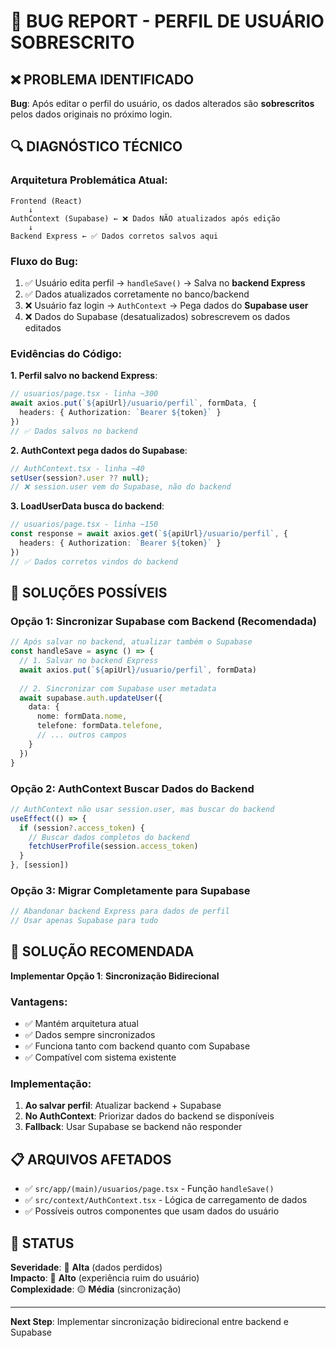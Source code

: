 # 🐛 BUG REPORT - PERFIL DE USUÁRIO SOBRESCRITO

## ❌ **PROBLEMA IDENTIFICADO**

**Bug**: Após editar o perfil do usuário, os dados alterados são **sobrescritos** pelos dados originais no próximo login.

## 🔍 **DIAGNÓSTICO TÉCNICO**

### **Arquitetura Problemática Atual**:
```
Frontend (React)
    ↓
AuthContext (Supabase) ← ❌ Dados NÃO atualizados após edição
    ↓
Backend Express ← ✅ Dados corretos salvos aqui
```

### **Fluxo do Bug**:
1. ✅ Usuário edita perfil → `handleSave()` → Salva no **backend Express**
2. ✅ Dados atualizados corretamente no banco/backend
3. ❌ Usuário faz login → `AuthContext` → Pega dados do **Supabase user**
4. ❌ Dados do Supabase (desatualizados) sobrescrevem os dados editados

### **Evidências do Código**:

**1. Perfil salvo no backend Express**:
```typescript
// usuarios/page.tsx - linha ~300
await axios.put(`${apiUrl}/usuario/perfil`, formData, {
  headers: { Authorization: `Bearer ${token}` }
})
// ✅ Dados salvos no backend
```

**2. AuthContext pega dados do Supabase**:
```typescript
// AuthContext.tsx - linha ~40
setUser(session?.user ?? null); 
// ❌ session.user vem do Supabase, não do backend
```

**3. LoadUserData busca do backend**:
```typescript
// usuarios/page.tsx - linha ~150
const response = await axios.get(`${apiUrl}/usuario/perfil`, {
  headers: { Authorization: `Bearer ${token}` }
})
// ✅ Dados corretos vindos do backend
```

## 🔧 **SOLUÇÕES POSSÍVEIS**

### **Opção 1: Sincronizar Supabase com Backend (Recomendada)**
```typescript
// Após salvar no backend, atualizar também o Supabase
const handleSave = async () => {
  // 1. Salvar no backend Express
  await axios.put(`${apiUrl}/usuario/perfil`, formData)
  
  // 2. Sincronizar com Supabase user metadata
  await supabase.auth.updateUser({
    data: {
      nome: formData.nome,
      telefone: formData.telefone,
      // ... outros campos
    }
  })
}
```

### **Opção 2: AuthContext Buscar Dados do Backend**
```typescript
// AuthContext não usar session.user, mas buscar do backend
useEffect(() => {
  if (session?.access_token) {
    // Buscar dados completos do backend
    fetchUserProfile(session.access_token)
  }
}, [session])
```

### **Opção 3: Migrar Completamente para Supabase**
```typescript
// Abandonar backend Express para dados de perfil
// Usar apenas Supabase para tudo
```

## 🎯 **SOLUÇÃO RECOMENDADA**

**Implementar Opção 1**: **Sincronização Bidirecional**

### **Vantagens**:
- ✅ Mantém arquitetura atual
- ✅ Dados sempre sincronizados
- ✅ Funciona tanto com backend quanto com Supabase
- ✅ Compatível com sistema existente

### **Implementação**:
1. **Ao salvar perfil**: Atualizar backend + Supabase
2. **No AuthContext**: Priorizar dados do backend se disponíveis
3. **Fallback**: Usar Supabase se backend não responder

## 📋 **ARQUIVOS AFETADOS**

- ✅ `src/app/(main)/usuarios/page.tsx` - Função `handleSave()`
- ✅ `src/context/AuthContext.tsx` - Lógica de carregamento de dados
- ✅ Possíveis outros componentes que usam dados do usuário

## 🚀 **STATUS**

**Severidade**: 🔴 **Alta** (dados perdidos)  
**Impacto**: 🔴 **Alto** (experiência ruim do usuário)  
**Complexidade**: 🟡 **Média** (sincronização)  

---
**Next Step**: Implementar sincronização bidirecional entre backend e Supabase